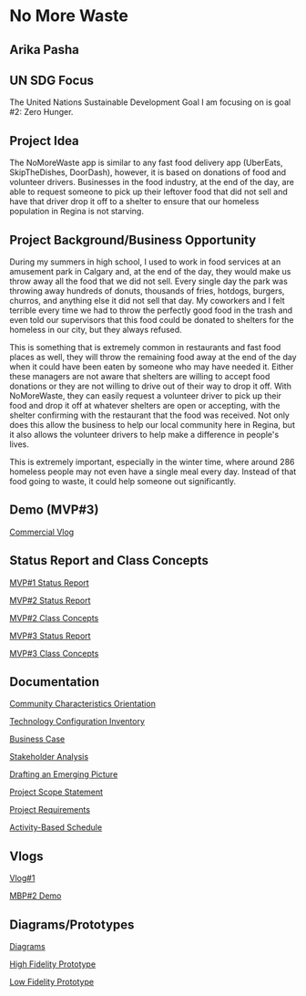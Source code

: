 # No More Waste 
## Arika Pasha

## UN SDG Focus

The United Nations Sustainable Development Goal I am focusing on is goal #2: Zero Hunger.
 
## Project Idea

The NoMoreWaste app is similar to any fast food delivery app (UberEats, SkipTheDishes, DoorDash), however, it is based on donations of food and volunteer drivers. Businesses in the food industry, at the end of the day, are able to request someone to pick up their leftover food that did not sell and have that driver drop it off to a shelter to ensure that our homeless population in Regina is not starving. 

## Project Background/Business Opportunity

During my summers in high school, I used to work in food services at an amusement park in Calgary and, at the end of the day, they would make us throw away all the food that we did not sell. Every single day the park was throwing away hundreds of donuts, thousands of fries, hotdogs, burgers, churros, and anything else it did not sell that day. My coworkers and I felt terrible every time we had to throw the perfectly good food in the trash and even told our supervisors that this food could be donated to shelters for the homeless in our city, but they always refused.  

This is something that is extremely common in restaurants and fast food places as well, they will throw the remaining food away at the end of the day when it could have been eaten by someone who may have needed it. Either these managers are not aware that shelters are willing to accept food donations or they are not willing to drive out of their way to drop it off. With NoMoreWaste, they can easily request a volunteer driver to pick up their food and drop it off at whatever shelters are open or accepting, with the shelter confirming with the restaurant that the food was received. Not only does this allow the business to help our local community here in Regina, but it also allows the volunteer drivers to help make a difference in people's lives. 

This is extremely important, especially in the winter time, where around 286 homeless people may not even have a single meal every day. Instead of that food going to waste, it could help someone out significantly. 

## Demo (MVP#3)

[Commercial Vlog](https://www.youtube.com/watch?v=gpl47vO_Znc)

## Status Report and Class Concepts 

[MVP#1 Status Report](https://github.com/arikapasha/NoMoreWaste/blob/main/Documentation/09%20Project%20Status%20Report%20MVP%231.pdf)

[MVP#2 Status Report](https://github.com/arikapasha/NoMoreWaste/blob/main/Documentation/10%20Project%20Status%20Report%20MVP%232.pdf)

[MVP#2 Class Concepts](https://github.com/arikapasha/NoMoreWaste/blob/main/Documentation/11%20Project%20Class%20Concepts%20MVP%232.pdf)

[MVP#3 Status Report](https://github.com/arikapasha/NoMoreWaste/blob/main/Documentation/12%20Project%20Status%20Report%20MVP%233.pdf)

[MVP#3 Class Concepts](https://github.com/arikapasha/NoMoreWaste/blob/main/Documentation/13%20Project%20Class%20Concepts%20MVP%233.pdf)



## Documentation

[Community Characteristics Orientation](https://github.com/arikapasha/NoMoreWaste/blob/main/Documentation/01%20Community%20Characteristics%20Orientation.pdf)

[Technology Configuration Inventory](https://github.com/arikapasha/NoMoreWaste/blob/main/Documentation/02%20Technology%20Configuration%20Inventory.pdf)

[Business Case](https://github.com/arikapasha/NoMoreWaste/blob/main/Documentation/03%20Business%20Case.pdf)

[Stakeholder Analysis](https://github.com/arikapasha/NoMoreWaste/blob/main/Documentation/04%20Stakeholder%20Analysis.pdf)

[Drafting an Emerging Picture](https://github.com/arikapasha/NoMoreWaste/blob/main/Documentation/05%20Drafting%20an%20Emerging%20Picture.pdf)

[Project Scope Statement](https://github.com/arikapasha/NoMoreWaste/blob/main/Documentation/06%20Project%20Scope%20Statement.pdf)

[Project Requirements](https://github.com/arikapasha/NoMoreWaste/blob/main/Documentation/07%20Project%20Requirements.pdf)

[Activity-Based Schedule](https://github.com/arikapasha/NoMoreWaste/blob/main/Documentation/08%20Activity-Based%20Schedule.pdf)

## Vlogs

[Vlog#1](https://youtu.be/De_46E4CzQ4)

[MBP#2 Demo](https://www.youtube.com/watch?v=wV4TKWe92JA&feature=youtu.be)


## Diagrams/Prototypes

[Diagrams](https://github.com/arikapasha/ENSE405ProjectNMW/tree/main/Diagrams%20and%20Prototypes/Diagrams)

[High Fidelity Prototype](https://github.com/arikapasha/ENSE405ProjectNMW/tree/main/Diagrams%20and%20Prototypes/Prototypes/High%20Fidelity%20Prototypes)

[Low Fidelity Prototype](https://github.com/arikapasha/ENSE405ProjectNMW/tree/main/Diagrams%20and%20Prototypes/Prototypes/Low%20Fidelity%20Prototypes)



